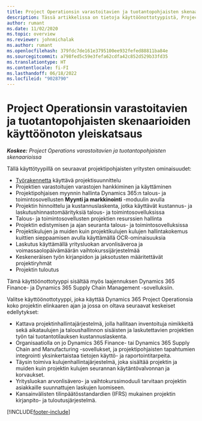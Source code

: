```yaml
---
title: Project Operationsin varastoitavien ja tuotantopohjaisten skenaarioiden käyttöönoton yleiskatsaus
description: Tässä artikkelissa on tietoja käyttöönottotyypistä, Project Operations varastoitavien ja tuotantopohjaisten skenaarioissa.
author: rumant
ms.date: 11/02/2020
ms.topic: overview
ms.reviewer: johnmichalak
ms.author: rumant
ms.openlocfilehash: 379fdc7de161e3795100ee932fefed88811ba84e
ms.sourcegitcommit: a798fed5c59e3fefa62cdfa42c852d529b33fd35
ms.translationtype: HT
ms.contentlocale: fi-FI
ms.lasthandoff: 06/18/2022
ms.locfileid: "9028790"
---
```

# <a name="project-operations-for-stockedproduction-based-scenarios-deployment-overview"></a>Project Operationsin varastoitavien ja tuotantopohjaisten skenaarioiden käyttöönoton yleiskatsaus

_**Koskee:** Project Operations varastoitavien ja tuotantopohjaisten skenaarioissa_


Tällä käyttötyypillä on seuraavat projektipohjaisten yritysten ominaisuudet:

- [Työrakennetta](work-breakdown-structures.md) käyttävä projektisuunnittelu
- Projektien varastoitujen varastojen hankkiminen ja käyttäminen
- Projektipohjaisen myynnin hallinta Dynamics 365:n talous- ja toimintosovellusten **Myynti ja markkinointi** -moduulin avulla
- Projektin hinnoittelu ja kustannuslaskenta, jotka käyttävät kustannus- ja laskutushinnastomäärityksiä talous- ja toimintosovelluksissa
- Talous- ja toimintosovellusten projektien resurssien hallinta
- Projektin edistymisen ja ajan seuranta talous- ja toimintosovelluksissa
- Projektikulujen ja muiden kuin projektikulujen kulujen hallintakokemus kuittien sieppaamisen avulla käyttämällä OCR-ominaisuuksia
- Laskutus käyttämällä yritysluokan arvonlisäveroa ja voimassaolopäivämäärän vaihtokurssijärjestelmää
- Keskeneräisen työn kirjanpidon ja jaksotusten määritettävät projektiryhmät
- Projektin tuloutus

Tämä käyttöönottotyyppi sisältää myös laajennuksen Dynamics 365 Finance- ja Dynamics 365 Supply Chain Management -sovelluksiin.

Valitse käyttöönottotyyppi, joka käyttää Dynamics 365 Project Operationsia koko projektin elinkaaren ajan ja jossa on oltava seuraavat keskeiset edellytykset:

- Kattava projektinhallintajärjestelmä, jolla hallitaan inventoituja nimikkeitä sekä aikataulujen ja taloushallinnon sisäisten ja laskutettavien projektien työn tai tuotantotilauksen kustannuslaskenta.
- Organisaatiolla on jo Dynamics 365 Finance- tai Dynamics 365 Supply Chain and Manufacturing -sovellukset, ja projektipohjaisten tapahtumien integrointi yksinkertaistaa tietojen käyttö- ja raportointitarpeita.
- Täysin toimiva kulujenhallintajärjestelmä, joka sisältää projektin ja muiden kuin projektin kulujen seurannan käytäntövalvonnan ja korvaukset.
- Yritysluokan arvonlisävero- ja vaihtokurssimoduuli tarvitaan projektin asiakkaille suunnattujen laskujen luomiseen.
- Kansainvälisten tilinpäätösstandardien (IFRS) mukainen projektin kirjanpito- ja tuloutusjärjestelmä.



[!INCLUDE[footer-include](../includes/footer-banner.md)]